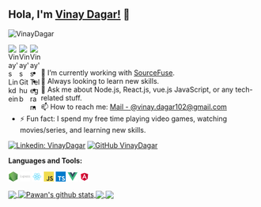 ## Hola, I'm [Vinay Dagar!](https://vinaydagar.com) 👋

<p align="left"> <img src="https://komarev.com/ghpvc/?username=VinayDagar&label=Views&color=blue&style=plastic" alt="VinayDagar" /> </p>

<!-- <a href="https://twitter.com/imthepk">
  <img align="left" alt="Vinay's Twitter" width="22px" src="https://cdn.jsdelivr.net/npm/simple-icons@v3/icons/twitter.svg" />
</a> -->
<a href="https://linkedin.com/in/vinay-dagar">
  <img align="left" alt="Vinay's Linkdein" width="22px" src="https://cdn.jsdelivr.net/npm/simple-icons@v3/icons/linkedin.svg" />
</a> 
<a href="https://github.com/VinayDagar">
  <img align="left" alt="Vinay's Github" width="22px" src="https://cdn.jsdelivr.net/npm/simple-icons@v3/icons/github.svg" />
</a> 
<a href="https://t.me/vinaydagar102">
  <img align="left" alt="Vinay's Telegram" width="22px" src="https://cdn.jsdelivr.net/npm/simple-icons@v3/icons/telegram.svg" />
</a>
<!-- <a href="https://instagram.com/codepur_ka_superhero/">
  <img align="left" alt="Vinay's Instagram" width="22px" src="https://cdn.jsdelivr.net/npm/simple-icons@v3/icons/instagram.svg" />
</a>
<a href="https://www.facebook.com/imthepk/">
  <img align="left" alt="Vinay's Facebook" width="22px" src="https://cdn.jsdelivr.net/npm/simple-icons@v3/icons/facebook.svg" />
</a>
<a href="https://www.youtube.com/mtechviral/">
  <img align="left" alt="Vinay's Youtube" width="22px" src="https://cdn.jsdelivr.net/npm/simple-icons@v3/icons/youtube.svg" />
</a> -->

<br/>
<br/>


- 🔭 I’m currently working with [SourceFuse](https://www.sourcefuse.com/).
- 🌱 Always looking to learn new skills.
- 💬 Ask me about Node.js, React.js, vue.js JavaScript, or any tech-related stuff.
- 📫 How to reach me: [Mail - @vinay.dagar102@gmail.com](https://gmail.com)
- ⚡ Fun fact: I spend my free time playing video games, watching movies/series, and learning new skills.

[![Linkedin: VinayDagar](https://img.shields.io/badge/-vinaydagar-blue?style=flat-square&logo=Linkedin&logoColor=white&link=https://www.linkedin.com/in/vinay-dagar/)](https://www.linkedin.com/in/vinay-dagar/)
[![GitHub VinayDagar](https://img.shields.io/github/followers/VinayDagar?label=follow&style=social)](https://github.com/VinayDagar)
<!-- [![website](https://img.shields.io/badge/PortfolioWebsite-pawan.live-2648ff?style=flat-square&logo=google-chrome)](https://pawan.live/) -->


**Languages and Tools:**  

<code><img height="20" src="https://raw.githubusercontent.com/github/explore/80688e429a7d4ef2fca1e82350fe8e3517d3494d/topics/nodejs/nodejs.png"></code>
<code><img height="20" src="https://raw.githubusercontent.com/github/explore/80688e429a7d4ef2fca1e82350fe8e3517d3494d/topics/express/express.png"></code>
<code><img height="20" src="https://raw.githubusercontent.com/github/explore/80688e429a7d4ef2fca1e82350fe8e3517d3494d/topics/react/react.png"></code>
<code><img height="20" src="https://raw.githubusercontent.com/github/explore/80688e429a7d4ef2fca1e82350fe8e3517d3494d/topics/javascript/javascript.png"></code>
<code><img height="20" src="https://raw.githubusercontent.com/github/explore/80688e429a7d4ef2fca1e82350fe8e3517d3494d/topics/typescript/typescript.png"></code>
<code><img height="20" src="https://raw.githubusercontent.com/github/explore/80688e429a7d4ef2fca1e82350fe8e3517d3494d/topics/vue/vue.png"></code>
<code><img height="20" src="https://raw.githubusercontent.com/github/explore/80688e429a7d4ef2fca1e82350fe8e3517d3494d/topics/angular/angular.png"></code>
<!-- <code><img height="20" src="https://raw.githubusercontent.com/github/explore/80688e429a7d4ef2fca1e82350fe8e3517d3494d/topics/flutter/flutter.png"></code>
<code><img height="20" src="https://raw.githubusercontent.com/github/explore/80688e429a7d4ef2fca1e82350fe8e3517d3494d/topics/dart/dart.png"></code> -->

<a href="https://github.com/VinayDagar">
  <img align="center" src="https://github-readme-stats.vercel.app/api/top-langs/?username=VinayDagar&theme=light&hide_langs_below=1" />
</a>
<a href="https://github.com/VinayDagar">
 <img align="center" src="https://github-readme-stats.vercel.app/api?username=VinayDagar&show_icons=true&theme=light&line_height=27" alt="Pawan's github stats"/>
</a>
<a href="https://github.com/VinayDagar/welcome-discord-bot">
  <img align="center" src="https://github-readme-stats.vercel.app/api/pin/?username=VinayDagar&repo=welcome-discord-bot&theme=light" />

</a>
<a href="https://github.com/VinayDagar/InstaClone">
 <img align="center" src="https://github-readme-stats.vercel.app/api/pin/?username=VinayDagar&repo=InstaClone&theme=light" />
</a>

<div align="center">

</div>

